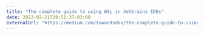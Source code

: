 ```yaml
---
title: "The complete guide to using WSL in Jetbrains IDEs"
date: 2023-02-21T19:51:37-03:00
externalUrl: "https://medium.com/towardsdev/the-complete-guide-to-using-wsl-in-jetbrains-ides-dd45d354f5e5"
---
```



